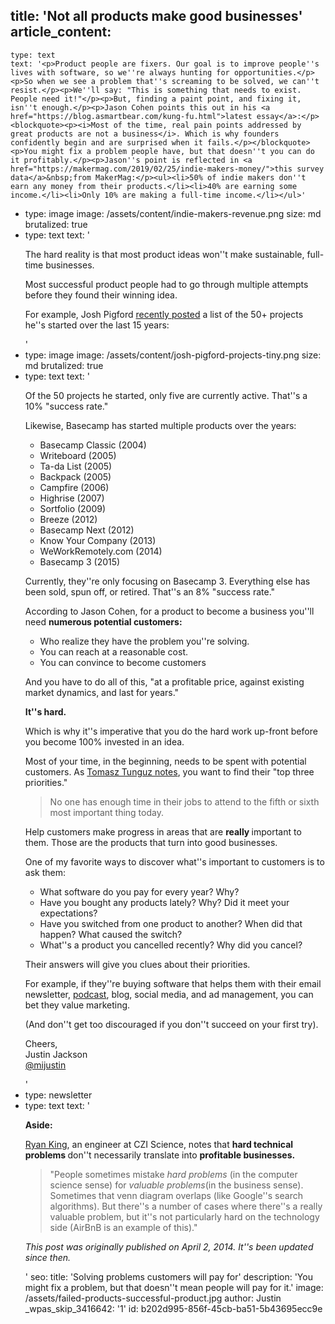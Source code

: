 title: 'Not all products make good businesses'
article_content:
  -
    type: text
    text: '<p>Product people are fixers. Our goal is to improve people''s lives with software, so we''re always hunting for opportunities.</p><p>So when we see a problem that''s screaming to be solved, we can''t resist.</p><p>We''ll say: "This is something that needs to exist. People need it!"</p><p>But, finding a paint point, and fixing it, isn''t enough.</p><p>Jason Cohen points this out in his <a href="https://blog.asmartbear.com/kung-fu.html">latest essay</a>:</p><blockquote><p><i>Most of the time, real pain points addressed by great products are not a business</i>. Which is why founders confidently begin and are surprised when it fails.</p></blockquote><p>You might fix a problem people have, but that doesn''t you can do it profitably.</p><p>Jason''s point is reflected in <a href="https://makermag.com/2019/02/25/indie-makers-money/">this survey data</a>&nbsp;from MakerMag:</p><ul><li>50% of indie makers don''t earn any money from their products.</li><li>40% are earning some income.</li><li>Only 10% are making a full-time income.</li></ul>'
  -
    type: image
    image: /assets/content/indie-makers-revenue.png
    size: md
    brutalized: true
  -
    type: text
    text: '<p>The hard reality is that most product ideas won''t make sustainable, full-time businesses.</p><p>Most successful product people had to go through multiple attempts before they found their winning idea.</p><p>For example, Josh Pigford <a href="https://joshpigford.com/projects">recently posted</a> a list of the 50+ projects he''s started over the last 15 years:</p>'
  -
    type: image
    image: /assets/content/josh-pigford-projects-tiny.png
    size: md
    brutalized: true
  -
    type: text
    text: '<p>Of the 50 projects he started, only five are currently active. That''s a 10% "success rate."</p><p>Likewise, Basecamp has started multiple products over the years:</p><ul><li>Basecamp Classic (2004)<br></li><li>Writeboard (2005)</li><li>Ta-da List (2005)</li><li>Backpack (2005)</li><li>Campfire (2006)</li><li>Highrise (2007)</li><li>Sortfolio (2009)</li><li>Breeze (2012)</li><li>Basecamp Next (2012)</li><li>Know Your Company (2013)</li><li>WeWorkRemotely.com (2014)</li><li>Basecamp 3 (2015)</li></ul><p>Currently, they''re only focusing on Basecamp 3. Everything else has been sold, spun off, or retired. That''s an 8% "success rate."</p><p>According to Jason Cohen, for a product to become a business you''ll need <b>numerous potential customers:</b></p><ul><li>Who realize they have the problem you''re solving.<br></li><li>You can reach at a reasonable cost.</li><li>You can convince to become customers</li></ul><p>And you have to do all of this, "at a profitable price, against existing market dynamics, and last for years."</p><p><b>It''s hard.</b></p><p>Which is why it''s imperative that you do the hard work up-front before you become 100% invested in an idea.</p><p>Most of your time, in the beginning, needs to be spent with potential customers. As <a href="https://tomtunguz.com/competitive-questions">Tomasz Tunguz notes</a>, you want to find their "top three priorities."&nbsp;</p><blockquote><p>No one has enough time in their jobs to attend to the fifth or sixth most important thing today.</p></blockquote><p>Help customers make progress in areas that are <b>really </b>important to them. Those are the products that turn into good businesses.</p><p>One of my favorite ways to discover what''s important to customers is to ask them:</p><ul><li>What software do you pay for every year? Why?</li><li>Have you bought any products lately? Why? Did it meet your expectations?</li><li>Have you switched from one product to another? When did that happen? What caused the switch?</li><li>What''s a product you cancelled recently? Why did you cancel?</li></ul><p>Their answers will give you clues about their priorities.</p><p>For example, if they''re buying software that helps them with their email newsletter, <a href="https://transistor.fm/?via=justin">podcast</a>, blog, social media, and ad management, you can bet they value marketing.</p><p>(And don''t get too discouraged if you don''t succeed on your first try).</p><p>Cheers,<br>Justin Jackson<br><a href="https://twitter.com/mijustin">@mijustin</a></p>'
  -
    type: newsletter
  -
    type: text
    text: '<p><b>Aside: </b></p><p><a href="https://twitter.com/rk">Ryan King</a>, an engineer at CZI Science, notes that <b>hard technical problems </b>don''t necessarily translate into <b>profitable businesses.&nbsp;</b></p><blockquote><p>"People sometimes mistake <i>hard problems</i> (in the computer science sense) for <i>valuable problems</i>(in the business sense). Sometimes that venn diagram overlaps (like Google''s search algorithms). But there''s a number of cases where there''s a really valuable problem, but it''s not particularly hard on the technology side (AirBnB is an example of this)."</p></blockquote><p><i>This post was originally published on April 2, 2014. It''s been updated since then.</i></p>'
seo:
  title: 'Solving problems customers will pay for'
  description: 'You might fix a problem, but that doesn''t mean people will pay for it.'
  image: /assets/failed-products-successful-product.jpg
author: Justin
_wpas_skip_3416642: '1'
id: b202d995-856f-45cb-ba51-5b43695ecc9e
